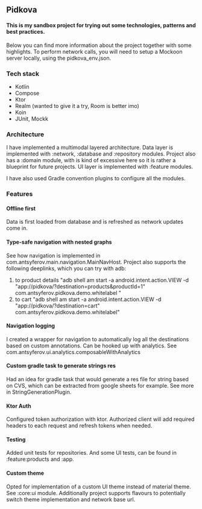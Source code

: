 ## Pidkova
#### This is my sandbox project for trying out some technologies, patterns and best practices.

Below you can find more information about the project together with some highlights.
To perform network calls, you will need to setup a Mockoon server locally, using the pidkova_env.json.

### Tech stack
 - Kotlin
 - Compose
 - Ktor
 - Realm (wanted to give it a try, Room is better imo)
 - Koin
 - JUnit, Mockk

### Architecture
I have implemented a multimodal layered architecture. Data layer is implemented with :network, :database and :repository modules.
Project also has a :domain module, with is kind of excessive here so it is rather a blueprint for future projects.
UI layer is implemented with :feature modules.

I have also used Gradle convention plugins to configure all the modules.

### Features

#### Offline first
Data is first loaded from database and is refreshed as network updates come in.

#### Type-safe navigation with nested graphs
See how navigation is implemented in com.antsyferov.main.navigation.MainNavHost. 
Project also supports the following deeplinks, which you can try with adb:
1. to product details "adb shell am start -a android.intent.action.VIEW -d "app://pidkova/?destination=products&productId=1" com.antsyferov.pidkova.demo.whitelabel "
2. to cart "adb shell am start -a android.intent.action.VIEW -d "app://pidkova/?destination=cart" com.antsyferov.pidkova.demo.whitelabel"

#### Navigation logging
I created a wrapper for navigation to automatically log all the destinations based on custom annotations.
Can be hooked up with analytics. See com.antsyferov.ui.analytics.composableWithAnalytics

#### Custom gradle task to generate strings res
Had an idea for gradle task that would generate a res file for string based on CVS,
which can be extracted from google sheets for example. See more in StringGenerationPlugin.

#### Ktor Auth
Configured token authorization with ktor. Authorized client will add required headers to each request and refresh tokens when needed.

#### Testing
Added unit tests for repositories. And some UI tests, can be found in :feature:products and :app.

#### Custom theme
Opted for implementation of a custom UI theme instead of material theme. See :core:ui module.
Additionally project supports flavours to potentially switch theme implementation and network base url.

